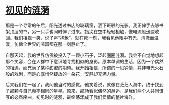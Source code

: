 # [初见的涟漪](https://hoo.be/htsp)

那是一个寻常的午后，阳光透过书店的玻璃窗，洒下斑驳的光影。我正伸手去够书架顶层的书，另一只手也同时伸了过来。指尖在空中轻轻相触，像电流般迅速收回。我们相视一笑，说了声“抱歉”。就在那一刻，我看见他眼中有光，清澈而温暖，仿佛全世界的喧嚣都在那一刻静止了。

自那天起，我的世界仿佛被投入了一颗小石子，泛起圈圈涟漪。我会不自觉地想起那个笑容，会在人群中下意识地寻找相似的身影。原本单调的生活，因为一个偶然的相遇，而充满了某种甜蜜的期待。我开始相信，所谓的一见钟情，并非电光火石般的戏剧，而是心底悄然绽放的一朵花，安静却充满力量。

后来我们在一起了，我问他当时的感觉。他笑着说，就像在茫茫人海中，终于找到了那颗与自己频率相同的星星。原来，那场看似偶然的邂逅，是我们两个人共同谱写的必然序曲。初见时的涟漪，最终荡漾成了我们爱情的整片海洋。
